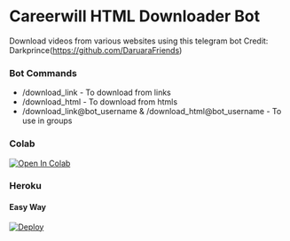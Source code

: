 # Careerwill HTML Downloader Bot
Download videos from various websites using this telegram bot
Credit: Darkprince(https://github.com/DaruaraFriends)

### Bot Commands
- /download_link - To download from links
- /download_html - To download from htmls
- /download_link@bot_username & /download_html@bot_username - To use in groups


### Colab
[![Open In Colab](https://colab.research.google.com/assets/colab-badge.svg)](https://colab.research.google.com/github/CoolZeroHero/CareerwillHTML/blob/main/VideoDownloaderBot.ipynb)
### Heroku

#### Easy Way
[![Deploy](https://www.herokucdn.com/deploy/button.svg)](https://heroku.com/deploy?template=https://github.com/CoolZeroHero/CareerwillHTML)


